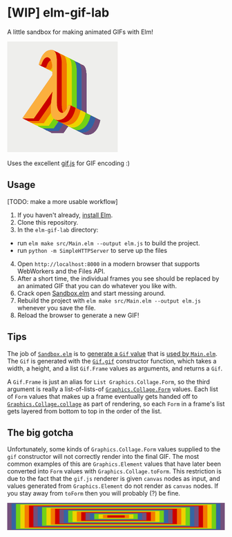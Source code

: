 # [WIP] elm-gif-lab

A little sandbox for making animated GIFs with Elm!

![animated rainbow lambda](RainbowLambda.gif?raw=true)

Uses the excellent [gif.js](https://jnordberg.github.io/gif.js/) for GIF encoding :)

## Usage

[TODO: make a more usable workflow]

1. If you haven't already, [install Elm](http://elm-lang.org/install).
2. Clone this repository.
3. In the `elm-gif-lab` directory:
  * run `elm make src/Main.elm --output elm.js` to build the project.
  * run `python -m SimpleHTTPServer` to serve up the files
4. Open `http://localhost:8000` in a modern browser that supports WebWorkers and the Files API.
5. After a short time, the individual frames you see should be replaced by an animated GIF that you can do whatever you like with.
6. Crack open [Sandbox.elm](src/Sandbox.elm) and start messing around.
7. Rebuild the project with `elm make src/Main.elm --output elm.js` whenever you save the file.
8. Reload the browser to generate a new GIF!

## Tips

The job of [`Sandbox.elm`](src/Sandbox.elm) is to [generate a `Gif` value](https://github.com/jamesmacaulay/elm-gif-lab/blob/3aadc93a9fa29b7b335e65d89a6678157494d34b/src/Sandbox.elm#L42-L44) that is [used by `Main.elm`](https://github.com/jamesmacaulay/elm-gif-lab/blob/3aadc93a9fa29b7b335e65d89a6678157494d34b/src/Main.elm#L15-L16). The `Gif` is generated with the  [`Gif.gif`](https://github.com/jamesmacaulay/elm-gif-lab/blob/3aadc93a9fa29b7b335e65d89a6678157494d34b/src/Gif.elm#L26-L33) constructor function, which takes a width, a height, and a list `Gif.Frame` values as arguments, and returns a `Gif`.

A `Gif.Frame` is just an alias for `List Graphics.Collage.Form`, so the third argument is really a list-of-lists-of [`Graphics.Collage.Form`](http://package.elm-lang.org/packages/elm-lang/core/3.0.0/Graphics-Collage#Form) values. Each list of `Form` values that makes up a frame eventually gets handed off to [`Graphics.Collage.collage`](http://package.elm-lang.org/packages/elm-lang/core/3.0.0/Graphics-Collage#collage) as part of rendering, so each `Form` in a frame's list gets layered from bottom to top in the order of the list.

## The big gotcha

Unfortunately, some kinds of `Graphics.Collage.Form` values supplied to the `gif` constructor will not correctly render into the final GIF. The most common examples of this are `Graphics.Element` values that have later been converted into `Form` values with `Graphics.Collage.toForm`. This restriction is due to the fact that the `gif.js` renderer is given `canvas` nodes as input, and values generated from `Graphics.Element` do not render as `canvas` nodes. If you stay away from `toForm` then you will probably (?) be fine.

![animated rainbow rectangles footer](Sandbox.gif?raw=true)
